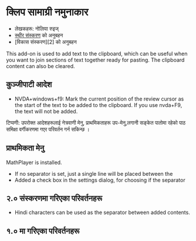 # क्लिप सामाग्री नमुनाकार #

*	लेखकहरू: नोलिया रुइज्
*	[स्थीर संस्करण][1] को अनुबहन
*	[विकास संस्करण][2] को अनुबहन

This add-on is used to add text to the clipboard, which can be useful when
you want to join sections of text together ready for pasting.  The clipboard
content can also be cleared.

## कुञ्जीपाटी आदेश ##

*	NVDA+windows+f9: Mark the current position of the review cursor as the start of the text to be added to the clipboard.
    If you use nvda+F9, the text will not be added.

टिप्पणी: उपरोक्त आदेशहरूलाई नेत्रवाणी मेनु, प्राथमिकताहरू उप-मेनु,लगानी
सङ्केत पातोमा  रहेको पाठ समिक्षा वर्गीकरणमा गएर परिवर्तन गर्न सकिन्छ ।

## प्राथमिकता मेनु ##

  MathPlayer is installed.
*	If no separator is set, just a single line will be placed between the
*	Added a check box in the settings dialog, for choosing if the separator
## २.० संस्करणमा गरिएका परिवर्तनहरू ##

*	Hindi characters can be used as the separator between added contents.

## १.० मा गरिएका परिवर्तनहरू ##

[1]: http://addons.nvda-project.org/files/get.php?file=ccd
